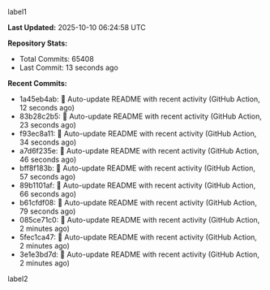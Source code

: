 
label1 
<!-- ACTIVITY_START -->
**Last Updated:** 2025-10-10 06:24:58 UTC

**Repository Stats:**
- Total Commits: 65408
- Last Commit: 13 seconds ago

**Recent Commits:**
- 1a45eb4ab: 🤖 Auto-update README with recent activity (GitHub Action, 12 seconds ago)
- 83b28c2b5: 🤖 Auto-update README with recent activity (GitHub Action, 23 seconds ago)
- f93ec8a11: 🤖 Auto-update README with recent activity (GitHub Action, 34 seconds ago)
- a7d6f235e: 🤖 Auto-update README with recent activity (GitHub Action, 46 seconds ago)
- bff8f183b: 🤖 Auto-update README with recent activity (GitHub Action, 57 seconds ago)
- 89b1101af: 🤖 Auto-update README with recent activity (GitHub Action, 66 seconds ago)
- b61cfdf08: 🤖 Auto-update README with recent activity (GitHub Action, 79 seconds ago)
- 085ce71c0: 🤖 Auto-update README with recent activity (GitHub Action, 2 minutes ago)
- 5fec1ca47: 🤖 Auto-update README with recent activity (GitHub Action, 2 minutes ago)
- 3e1e3bd7d: 🤖 Auto-update README with recent activity (GitHub Action, 2 minutes ago)
<!-- ACTIVITY_END -->

label2
